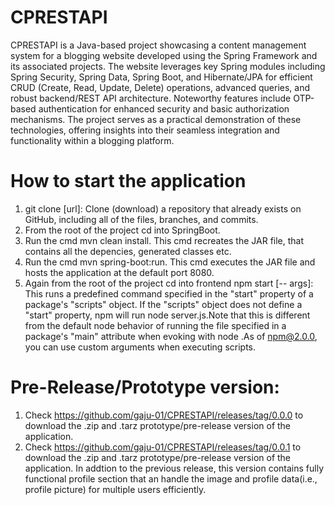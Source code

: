 # CPRESTAPI
CPRESTAPI is a Java-based project showcasing a content management system for a blogging website developed using the Spring Framework and its associated projects. The website leverages key Spring modules including Spring Security, Spring Data, Spring Boot, and Hibernate/JPA for efficient CRUD (Create, Read, Update, Delete) operations, advanced queries, and robust backend/REST API architecture. Noteworthy features include OTP-based authentication for enhanced security and basic authorization mechanisms. The project serves as a practical demonstration of these technologies, offering insights into their seamless integration and functionality within a blogging platform.

# How to start the application
1. git clone [url]: Clone (download) a repository that already exists on GitHub, including all of the files, branches, and commits.
2. From the root of the project cd into SpringBoot.
3. Run the cmd mvn clean install. This cmd recreates the JAR file, that contains all the depencies, generated classes etc.
4. Run the cmd mvn spring-boot:run. This cmd executes the JAR file and hosts the application at the default port 8080.
5. Again from the root of the project cd into frontend npm start [-- args]: This runs a predefined command specified in the "start" property of a package's "scripts" object. If the "scripts" object does not define a "start" property, npm will run node server.js.Note that this is different from the default node behavior of running the file specified in a package's "main" attribute when evoking with node .As of npm@2.0.0, you can use custom arguments when executing scripts.

# Pre-Release/Prototype version: 
1. Check https://github.com/gaju-01/CPRESTAPI/releases/tag/0.0.0 to download the .zip and .tarz prototype/pre-release version of the application.
2. Check https://github.com/gaju-01/CPRESTAPI/releases/tag/0.0.1 to download the .zip and .tarz prototype/pre-release version of the application. In addtion to the previous release, this version contains fully functional profile section that an handle the image and profile data(i.e., profile picture) for multiple users efficiently.
